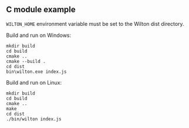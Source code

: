 C module example
----------------

`WILTON_HOME` environment variable must be set to the Wilton dist directory.

Build and run on Windows:

    mkdir build
    cd build
    cmake ..
    cmake --build .
    cd dist
    bin\wilton.exe index.js

Build and run on Linux:

    mkdir build
    cd build
    cmake ..
    make
    cd dist
    ./bin/wilton index.js
